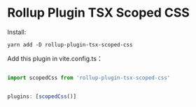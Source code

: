 # Rollup Plugin TSX Scoped CSS

Install:

```shell
yarn add -D rollup-plugin-tsx-scoped-css
```

Add this plugin in vite.config.ts：

```typescript

import scopedCss from 'rollup-plugin-tsx-scoped-css'


plugins: [scopedCss()]
```
